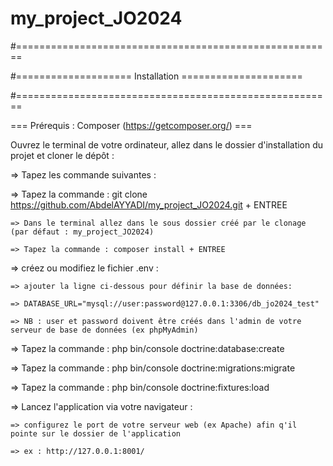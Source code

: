 ﻿# my_project_JO2024

#=======================================================

#==================== Installation =====================

#=======================================================

===    Prérequis : Composer (https://getcomposer.org/)   ===

Ouvrez le terminal de votre ordinateur, allez dans le dossier d'installation du projet et cloner le dépôt :

=> Tapez les commande suivantes : 

=> Tapez la commande : git clone https://github.com/AbdelAYYADI/my_project_JO2024.git + ENTREE

    => Dans le terminal allez dans le sous dossier créé par le clonage (par défaut : my_project_JO2024)
    
    => Tapez la commande : composer install + ENTREE

=> créez ou modifiez le fichier .env :

 	=> ajouter la ligne ci-dessous pour définir la base de données:
    
 	=> DATABASE_URL="mysql://user:password@127.0.0.1:3306/db_jo2024_test"
    
 	=> NB : user et password doivent être créés dans l'admin de votre serveur de base de données (ex phpMyAdmin)
    
=> Tapez la commande : php bin/console doctrine:database:create

=> Tapez la commande : php bin/console doctrine:migrations:migrate

=> Tapez la commande : php bin/console doctrine:fixtures:load

=> Lancez l'application via votre navigateur :

 	=> configurez le port de votre serveur web (ex Apache) afin q'il pointe sur le dossier de l'application
    
 	=> ex : http://127.0.0.1:8001/






